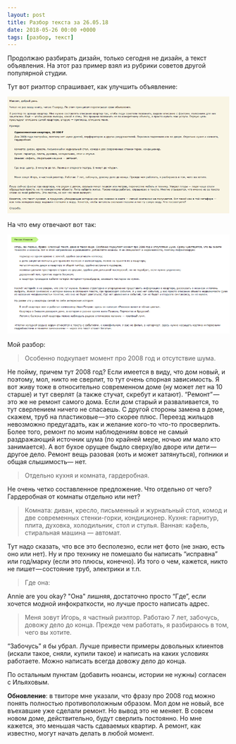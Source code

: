 ```yaml
---
layout: post
title: Разбор текста за 26.05.18
date: 2018-05-26 00:00 +0000
tags: [разбор, текст]
---
```

Продолжаю разбирать дизайн, только сегодня не дизайн, а текст объявления. На этот раз пример взял из рубрики советов другой популярной студии.

Тут вот риэлтор спрашивает, как улучшить объявление:

![скриншот](/Images/7Yb6OQINcySAI_lmd7gqIg.png)

На что ему отвечают вот так:

![скриншот](/Images/1-savHfIy4ZByfXhFNQ6hg.png)

Мой разбор:

> Особенно подкупает момент про 2008 год и отсутствие шума.

Не пойму, причем тут 2008 год? Если имеется в виду, что дом новый, и поэтому, мол, никто не сверлит, то тут очень спорная зависимость. Я вот живу тоже в относительно современном доме (ну может лет на 10 старше) и тут сверлят (а также стучат, скребут и катают). “Ремонт” — это же не ремонт самого дома. Если дом старый и разваливается, то тут сверлением ничего не спасаешь. С другой стороны замена в доме, скажем, труб на пластиковые — это скорее плюс. Переезд жильцов невозможно предугадать, как и желание кого-то что-то просверлить. Более того, ремонт по моим наблюдениям вовсе не самый раздражающий источник шума (по крайней мере, ночью им мало кто занимается). А вот бухое орущее быдло сверху/во дворе или дети — другое дело. Ремонт вещь разовая (хоть и может затянуться), гопники и общая слышимость— нет.

> Отдельно кухня и комната, гардеробная.

Не очень четко составленное предложение. Что отдельно от чего? Гардеробная от комнаты отдельно или нет?

> Комната: диван, кресло, письменный и журнальный стол, комод и две современных стенки-горки, кондиционер.
> Кухня: гарнитур, плита, духовка, холодильник, стол и стулья.
> Ванная: кафель, стиральная машина — автомат.

Тут надо сказать, что все это бесполезно, если нет фото (не знаю, есть оно или нет). Ну и про технику не помешало бы написать “исправна” или год/марку (если это плюсы, конечно). Из того о чем, кажется, никто не пишет — состояние труб, электрики и т.п.

> Где она:

Annie are you okay? "Она" лишняя, достаточно просто “Где”, если хочется модной инфократкости, но лучше просто написать адрес.

> Меня зовут Игорь, я частный риэлтор. Работаю 7 лет, забочусь, довожу дело до конца. Прежде чем работать, я разбираюсь в том, чего вы хотите.

“Забочусь” я бы убрал. Лучше привести примеры довольных клиентов (искали такое, сняли, купили такое) и написать на каких условиях работаете. Можно написать всегда довожу дело до конца.

По остальным пунктам (добавить нюансы, истории не нужны) согласен с Ильяховым.

**Обновление**: в твиторе мне указали, что фразу про 2008 год можно понять полностью противоположным образом. Мол дом не новый, все въехавшие уже сделали ремонт. Но вывод это не меняет. В совсем новом доме, действительно, будут сверлить постоянно. Но мне кажется, это меньшая часть сдаваемых квартир. А ремонт, как известно, могут начать делать в любой момент.